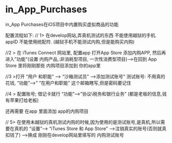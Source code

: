 # in_App_Purchases
in_App Purchases在iOS项目中内置购买虚拟商品的功能

配置流程如下:
// 1>  在develop网站,弄真机测试的东西
不能使用越狱的手机.  appID 不能使用统配符. (越狱手机不能测试内购,但是能购买内购)

//2 > 在 iTunes Connect 网站里, 配置app   打开App Store 添加内购APP,  然后再进入”功能"(设置 内购产品,:非消耗型项目,    一次性消费型项目)——>在回到 App Store 里将刚刚那些 内购项目添加到 你的app里

//3 >打开 “用户 和职能” —> “沙箱测试员” —>添加测试账号"
测试账号:  不用真的花钱,     “功能”—>” “在用户和职能” 这个邮箱瞎写,但是密码要记住

//4 >
配置账号; 借记卡就行  “功能”—>”协议\税务和银行业务”  (都是老板的信息,钱有苹果打给老板)

还再需要 在app 里面添加 app的内购项目

// 5> 在使用未越狱的真机测试内购的时候,因为使用的是测试账号,是真机,所以需要在真机的 “设置”—> “iTunes Store 和 App Store” —>注销真实的账号(否则就真扣钱了) —>换成 刚刚在develop网站里填写的 内购测试账号
